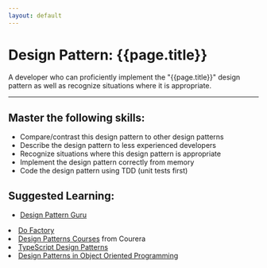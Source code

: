 ```yaml
---
layout: default
---
```

<h1>Design Pattern: {{page.title}}</h1>
<span style="float: right; width: 200px; text-align: right;"><a id="spanish-link" href="#" style="display: none;">Español</a></span>

<p>A developer who can proficiently implement the "{{page.title}}" design pattern as well as recognize situations where it is appropriate.</p>

<p><hr/></p>

<h2>Master the following skills:</h2>

<ul>
    <li>Compare/contrast this design pattern to other design patterns</li>
    <li>Describe the design pattern to less experienced developers</li>
    <li>Recognize situations where this design pattern is appropriate</li>
    <li>Implement the design pattern correctly from memory</li>
    <li>Code the design pattern using TDD (unit tests first)</li>
</ul>

<h2>Suggested Learning:</h2>

<ul>
    <li><a href="https://refactoring.guru/design-patterns" target="_blank">Design Pattern Guru</a></ul>
    <li><a href="https://www.dofactory.com/" target="_blank">Do Factory</a></ul>
    <li><a href="https://www.coursera.org/learn/design-patterns" target="_blank">Design Patterns Courses</a> from Courera</ul>
    <li><a href="https://www.udemy.com/course/typescript-design-patterns/" target="_blank">TypeScript Design Patterns</a></ul>
    <li><a href="https://www.youtube.com/playlist?list=PLrhzvIcii6GNjpARdnO4ueTUAVR9eMBpc" target="_blank">Design Patterns in Object Oriented Programming</a></ul>
</ul>

<script>
setTimeout(()=> {
    if({{page.hasSpanish}}){
        const url = "{{site.url}}{{page.url}}";
        const es_url = url.replace(".html","-es.html");
        const link = document.getElementById("spanish-link");
        link.href = es_url;
        link.style.display = "block";
    }
    if({{page.level}}){
        const section = document.getElementById("codex-pathway");        
        section.style.display = "block";
    }
}, 500);
</script>

<style>
#codex-pathway { 
    padding: 20px; 
    font-size: .8em; 
    border-radius: 20px; 
    background-color: #7253ed; 
    color: #ddd;
    text-align: center;
    margin-top: 20px;
    margin-bottom: 20px;
}
#codex-pathway a { color: white}
#spanish-link { background-image: none; }
</style>